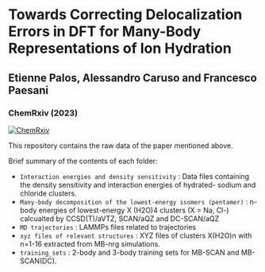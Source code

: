 # Towards Correcting Delocalization Errors in DFT for Many-Body Representations of Ion Hydration
## Etienne Palos, Alessandro Caruso and Francesco Paesani
### ChemRxiv (2023)
[![ChemRxiv](https://img.shields.io/badge/ChemRxiv-10.33774-red)](https://chemrxiv.org/)

This repository contains the raw data of the paper mentioned above.

Brief summary of the contents of each folder:
* ```Interaction energies and density sensitivity``` : Data files containing the density sensitivity and interaction energies of hydrated- sodium and chloride clusters.
* ```Many-body decomposition of the lowest-energy isomers (pentamer)``` : n-body energies of lowest-energy X (H2O)4 clusters (X = Na, Cl-) calcualted by CCSD(T)/aVTZ, SCAN/aQZ and DC-SCAN/aQZ
* ```MD trajectories``` : LAMMPs files related to trajectories 
* ```xyz files of relevant structures``` : XYZ files of clusters X(H2O)n with n=1-16 extracted from MB-nrg simulations. 
 * ```training_sets``` : 2-body and 3-body training sets for MB-SCAN and MB-SCAN(DC).

